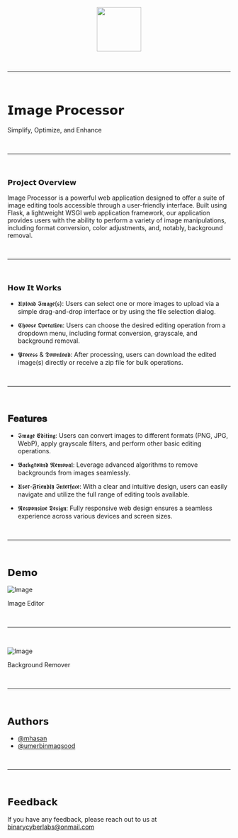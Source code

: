 <p align="center">
<img src='https://i.ibb.co/g7Ys7pQ/favicon.png' style="height:100px;width:100px;" >
</p>

<br>
<hr>
<br>

# 𝗜𝗺𝗮𝗴𝗲 𝗣𝗿𝗼𝗰𝗲𝘀𝘀𝗼𝗿
Simplify, Optimize, and Enhance

<br>
<hr>
<br>

### 𝗣𝗿𝗼𝗷𝗲𝗰𝘁 𝗢𝘃𝗲𝗿𝘃𝗶𝗲𝘄

Image Processor is a powerful web application designed to offer a suite of image editing tools accessible through a user-friendly interface. Built using Flask, a lightweight WSGI web application framework, our application provides users with the ability to perform a variety of image manipulations, including format conversion, color adjustments, and, notably, background removal.

<br>
<hr>
<br>

### 𝗛𝗼𝘄 𝗜𝘁 𝗪𝗼𝗿𝗸𝘀

- 𝖀𝖕𝖑𝖔𝖆𝖉 𝕴𝖒𝖆𝖌𝖊(𝖘): Users can select one or more images to upload via a simple drag-and-drop interface or by using the file selection dialog.

- 𝕮𝖍𝖔𝖔𝖘𝖊 𝕺𝖕𝖊𝖗𝖆𝖙𝖎𝖔𝖓: Users can choose the desired editing operation from a dropdown menu, including format conversion, grayscale, and background removal.

- 𝕻𝖗𝖔𝖈𝖊𝖘𝖘 & 𝕯𝖔𝖜𝖓𝖑𝖔𝖆𝖉: After processing, users can download the edited image(s) directly or receive a zip file for bulk operations.

<br>
<hr>
<br>

## 𝐅𝐞𝐚𝐭𝐮𝐫𝐞𝐬

- 𝕴𝖒𝖆𝖌𝖊 𝕰𝖉𝖎𝖙𝖎𝖓𝖌: Users can convert images to different formats (PNG, JPG, WebP), apply grayscale filters, and perform other basic editing operations.

- 𝕭𝖆𝖈𝖐𝖌𝖗𝖔𝖚𝖓𝖉 𝕽𝖊𝖒𝖔𝖛𝖆𝖑: Leverage advanced algorithms to remove backgrounds from images seamlessly.

- 𝖀𝖘𝖊𝖗-𝕱𝖗𝖎𝖊𝖓𝖉𝖑𝖞 𝕴𝖓𝖙𝖊𝖗𝖋𝖆𝖈𝖊: With a clear and intuitive design, users can easily navigate and utilize the full range of editing tools available.

- 𝕽𝖊𝖘𝖕𝖔𝖓𝖘𝖎𝖛𝖊 𝕯𝖊𝖘𝖎𝖌𝖓: Fully responsive web design ensures a seamless experience across various devices and screen sizes.

<br>
<hr>
<br>

## 𝗗𝗲𝗺𝗼

![Image](https://i.ibb.co/gFSY5ds/Image-Editor.png)

Image Editor

<br>
<hr>
<br>

![Image](https://i.ibb.co/q0xKBkT/Background-Remover.png)

Background Remover

<br>
<hr>
<br>



##  𝗔𝘂𝘁𝗵𝗼𝗿𝘀

- [@mhasan](https://www.github.com/Hellohasan10)
- [@umerbinmaqsood](#)

<br>
<hr>
<br>


## 𝗙𝗲𝗲𝗱𝗯𝗮𝗰𝗸

If you have any feedback, please reach out to us at binarycyberlabs@onmail.com

